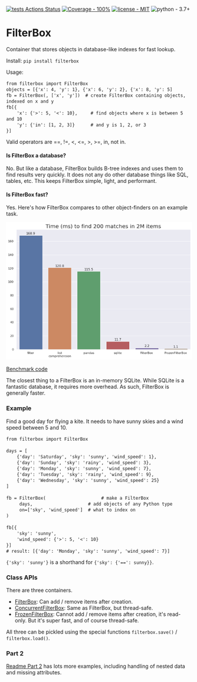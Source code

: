 [![tests Actions Status](https://github.com/manimino/filterbox/workflows/tests/badge.svg)](https://github.com/manimino/filterbox/actions)
[![Coverage - 100%](https://img.shields.io/static/v1?label=Coverage&message=100%&color=2ea44f)](test/cov.txt)
[![license - MIT](https://img.shields.io/static/v1?label=license&message=MIT&color=2ea44f)](/LICENSE)
![python - 3.7+](https://img.shields.io/static/v1?label=python&message=3.7%2B&color=2ea44f)

# FilterBox

Container that stores objects in database-like indexes for fast lookup.

Install: `pip install filterbox`

Usage:
```
from filterbox import FilterBox
objects = [{'x': 4, 'y': 1}, {'x': 6, 'y': 2}, {'x': 8, 'y': 5]
fb = FilterBox(, ['x', 'y'])  # create FilterBox containing objects, indexed on x and y
fb[{
    'x': {'>': 5, '<': 10},     # find objects where x is between 5 and 10
    'y': {'in': [1, 2, 3]}      # and y is 1, 2, or 3
}]
```

Valid operators are ==, !=, <, <=, >, >=, in, not in. 

#### Is FilterBox a database?

No. But like a database, FilterBox builds B-tree indexes and uses them to find results very quickly. It does
not any do other database things like SQL, tables, etc. This keeps FilterBox simple, light, and performant.

#### Is FilterBox fast?

Yes. Here's how FilterBox compares to other object-finders on an example task.

![Example benchmark](docs/perf_bench.png)

[Benchmark code](examples/perf_demo.ipynb)

The closest thing to a FilterBox is an in-memory SQLite. While SQLite is a fantastic database, it requires
more overhead. As such, FilterBox is generally faster.

### Example

Find a good day for flying a kite. It needs to have sunny skies and a wind speed between 5 and 10.

```
from filterbox import FilterBox

days = [
    {'day': 'Saturday', 'sky': 'sunny', 'wind_speed': 1},
    {'day': 'Sunday', 'sky': 'rainy', 'wind_speed': 3},
    {'day': 'Monday', 'sky': 'sunny', 'wind_speed': 7},
    {'day': 'Tuesday', 'sky': 'rainy', 'wind_speed': 9},
    {'day': 'Wednesday', 'sky': 'sunny', 'wind_speed': 25}
]

fb = FilterBox(                     # make a FilterBox
     days,                     # add objects of any Python type
     on=['sky', 'wind_speed']  # what to index on
)

fb[{
    'sky': 'sunny', 
    'wind_speed': {'>': 5, '<': 10}
}]
# result: [{'day': 'Monday', 'sky': 'sunny', 'wind_speed': 7}]
```

`{'sky': 'sunny'}` is a shorthand for `{'sky': {'==': sunny}}`.

### Class APIs

There are three containers.
 - [FilterBox](https://filterbox.readthedocs.io/en/latest/filterbox.mutable.html#filterbox.mutable.main.FilterBox): 
Can add / remove items after creation.
 - [ConcurrentFilterBox](https://filterbox.readthedocs.io/en/latest/filterbox.concurrent.html#filterbox.concurrent.main.ConcurrentFilterBox): 
Same as FilterBox, but thread-safe.
 - [FrozenFilterBox](https://filterbox.readthedocs.io/en/latest/filterbox.frozen.html#filterbox.frozen.main.FrozenFilterBox):
Cannot add / remove items after creation, it's read-only. But it's super fast, and of course thread-safe.

All three can be pickled using the special functions `filterbox.save()` / `filterbox.load()`. 

### Part 2

[Readme Part 2](/README_part_2.md) has lots more examples, including handling of nested data and missing attributes.
